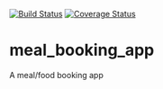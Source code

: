 [![Build Status](https://travis-ci.com/olayeancarh/meal_booking_app.svg?branch=master)](https://travis-ci.com/olayeancarh/meal_booking_app) 
[![Coverage Status](https://coveralls.io/repos/github/olayeancarh/meal_booking_app/badge.svg?branch=develop)](https://coveralls.io/github/olayeancarh/meal_booking_app?branch=develop)
# meal_booking_app
A meal/food booking app
